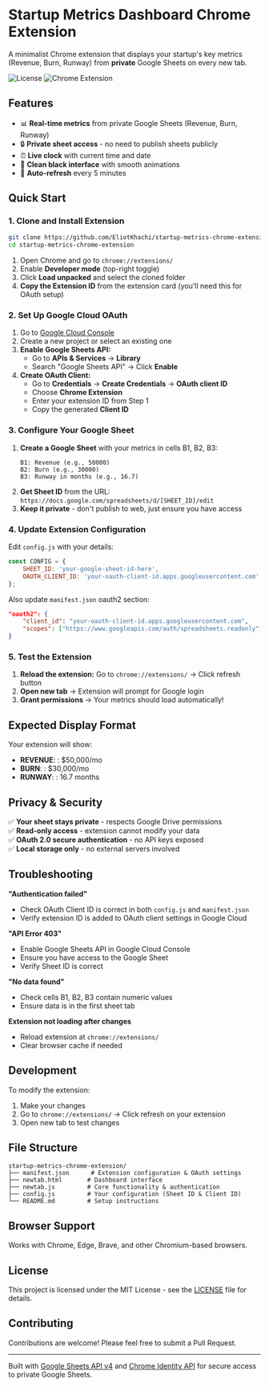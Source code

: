 # Startup Metrics Dashboard Chrome Extension

A minimalist Chrome extension that displays your startup's key metrics (Revenue, Burn, Runway) from **private** Google Sheets on every new tab.

![License](https://img.shields.io/badge/license-MIT-blue.svg)
![Chrome Extension](https://img.shields.io/badge/Chrome-Extension-green.svg)

## Features

- 📊 **Real-time metrics** from private Google Sheets (Revenue, Burn, Runway)
- 🔒 **Private sheet access** - no need to publish sheets publicly  
- ⏰ **Live clock** with current time and date
- 🖤 **Clean black interface** with smooth animations
- 🔄 **Auto-refresh** every 5 minutes

## Quick Start

### 1. Clone and Install Extension

```bash
git clone https://github.com/EliotKhachi/startup-metrics-chrome-extension.git
cd startup-metrics-chrome-extension
```

1. Open Chrome and go to `chrome://extensions/`
2. Enable **Developer mode** (top-right toggle)
3. Click **Load unpacked** and select the cloned folder
4. **Copy the Extension ID** from the extension card (you'll need this for OAuth setup)

### 2. Set Up Google Cloud OAuth

1. Go to [Google Cloud Console](https://console.cloud.google.com/)
2. Create a new project or select an existing one
3. **Enable Google Sheets API:**
   - Go to **APIs & Services** → **Library**
   - Search "Google Sheets API" → Click **Enable**
4. **Create OAuth Client:**
   - Go to **Credentials** → **Create Credentials** → **OAuth client ID**
   - Choose **Chrome Extension**
   - Enter your extension ID from Step 1
   - Copy the generated **Client ID**

### 3. Configure Your Google Sheet

1. **Create a Google Sheet** with your metrics in cells B1, B2, B3:
   ```
   B1: Revenue (e.g., 50000)
   B2: Burn (e.g., 30000)  
   B3: Runway in months (e.g., 16.7)
   ```
2. **Get Sheet ID** from the URL: `https://docs.google.com/spreadsheets/d/[SHEET_ID]/edit`
3. **Keep it private** - don't publish to web, just ensure you have access

### 4. Update Extension Configuration

Edit `config.js` with your details:

```javascript
const CONFIG = {
    SHEET_ID: 'your-google-sheet-id-here',
    OAUTH_CLIENT_ID: 'your-oauth-client-id.apps.googleusercontent.com'
};
```

Also update `manifest.json` oauth2 section:

```json
"oauth2": {
    "client_id": "your-oauth-client-id.apps.googleusercontent.com",
    "scopes": ["https://www.googleapis.com/auth/spreadsheets.readonly"]
}
```

### 5. Test the Extension

1. **Reload the extension:** Go to `chrome://extensions/` → Click refresh button
2. **Open new tab** → Extension will prompt for Google login
3. **Grant permissions** → Your metrics should load automatically!

## Expected Display Format

Your extension will show:
- **REVENUE**: : $50,000/mo
- **BURN**: : $30,000/mo  
- **RUNWAY**: : 16.7 months

## Privacy & Security

✅ **Your sheet stays private** - respects Google Drive permissions  
✅ **Read-only access** - extension cannot modify your data  
✅ **OAuth 2.0 secure authentication** - no API keys exposed  
✅ **Local storage only** - no external servers involved  

## Troubleshooting

**"Authentication failed"**
- Check OAuth Client ID is correct in both `config.js` and `manifest.json`
- Verify extension ID is added to OAuth client settings in Google Cloud

**"API Error 403"**  
- Enable Google Sheets API in Google Cloud Console
- Ensure you have access to the Google Sheet
- Verify Sheet ID is correct

**"No data found"**
- Check cells B1, B2, B3 contain numeric values
- Ensure data is in the first sheet tab

**Extension not loading after changes**
- Reload extension at `chrome://extensions/`
- Clear browser cache if needed

## Development

To modify the extension:
1. Make your changes
2. Go to `chrome://extensions/` → Click refresh on your extension
3. Open new tab to test changes

## File Structure

```
startup-metrics-chrome-extension/
├── manifest.json      # Extension configuration & OAuth settings
├── newtab.html       # Dashboard interface  
├── newtab.js         # Core functionality & authentication
├── config.js         # Your configuration (Sheet ID & Client ID)
└── README.md         # Setup instructions
```

## Browser Support

Works with Chrome, Edge, Brave, and other Chromium-based browsers.

## License

This project is licensed under the MIT License - see the [LICENSE](LICENSE) file for details.

## Contributing

Contributions are welcome! Please feel free to submit a Pull Request.

---

Built with [Google Sheets API v4](https://developers.google.com/workspace/sheets/api/guides/concepts) and [Chrome Identity API](https://developer.chrome.com/docs/extensions/reference/identity/) for secure access to private Google Sheets. 